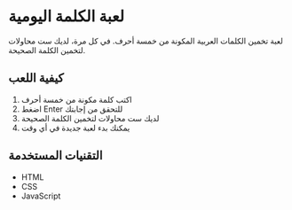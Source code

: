 # لعبة الكلمة اليومية

لعبة تخمين الكلمات العربية المكونة من خمسة أحرف. في كل مرة، لديك ست محاولات لتخمين الكلمة الصحيحة.

## كيفية اللعب
1. اكتب كلمة مكونة من خمسة أحرف
2. اضغط Enter للتحقق من إجابتك
3. لديك ست محاولات لتخمين الكلمة الصحيحة
4. يمكنك بدء لعبة جديدة في أي وقت

## التقنيات المستخدمة
- HTML
- CSS
- JavaScript
